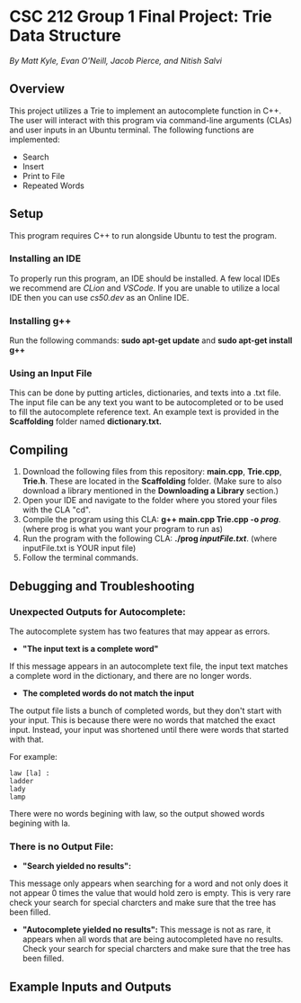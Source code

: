 # CSC 212 Group 1 Final Project: Trie Data Structure
*By Matt Kyle, Evan O'Neill, Jacob Pierce, and Nitish Salvi*

## Overview
This project utilizes a Trie to implement an autocomplete function in C++. The user will interact with this program via command-line arguments (CLAs) and user inputs in an Ubuntu terminal. The following functions are implemented:
- Search
- Insert
- Print to File
- Repeated Words
  
## Setup
This program requires C++ to run alongside Ubuntu to test the program. 
### Installing an IDE
To properly run this program, an IDE should be installed. A few local IDEs we recommend are *CLion* and *VSCode*. If you are unable to utilize a local IDE then you can use *cs50.dev* as an Online IDE.
### Installing g++
Run the following commands:
**sudo apt-get update** and
**sudo apt-get install g++**
### Using an Input File
This can be done by putting articles, dictionaries, and texts into a .txt file. The input file can be any text you want to be autocompleted or to be used to fill the autocomplete reference text. An example text is provided in the **Scaffolding** folder named **dictionary.txt.**

## Compiling
1. Download the following files from this repository: **main.cpp**, **Trie.cpp**, **Trie.h**. These are located in the **Scaffolding** folder. (Make sure to also download a library mentioned in the **Downloading a Library** section.)
2. Open your IDE and navigate to the folder where you stored your files with the CLA "cd".
3. Compile the program using this CLA: **g++ main.cpp Trie.cpp -o *prog***. (where prog is what you want your program to run as)
4. Run the program with the following CLA: **./prog *inputFile.txt***. (where inputFile.txt is YOUR input file)
5. Follow the terminal commands.
## Debugging and Troubleshooting
### Unexpected Outputs for Autocomplete:
The autocomplete system has two features that may appear as errors.
  - **"The input text is a complete word"**

If this message appears in an autocomplete text file, the input text matches a complete word in the dictionary, and there are no longer words.
  - **The completed words do not match the input**

The output file lists a bunch of completed words, but they don't start with your input. This is because there were no words that matched the exact input. Instead, your input was shortened until there were words that started with that.

For example:

  	law [la] :
	ladder
	lady
	lamp
There were no words begining with law, so the output showed words begining with la.

### There is no Output File:

- **"Search yielded no results":**

This message only appears when searching for a word and not only does it not appear 0 times the value that would hold zero is empty. This is very rare check your search for special charcters and make sure that the tree has been filled.
- **"Autocomplete yielded no results":**
This message is not as rare, it appears when all words that are being autocompleted have no results. Check your search for special charcters and make sure that the tree has been filled.

## Example Inputs and Outputs
